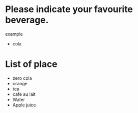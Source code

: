 # Please indicate your favourite beverage.
example
- cola
# List of place

- zero cola
- orange 
- tea
- cafe au lait
- Water
- Apple juice
